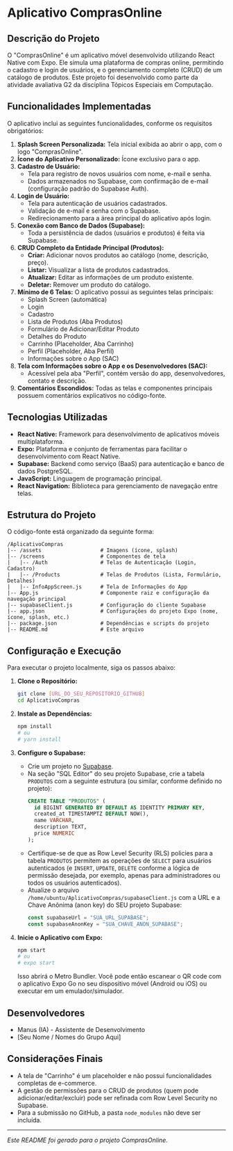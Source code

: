 # Aplicativo ComprasOnline

## Descrição do Projeto

O "ComprasOnline" é um aplicativo móvel desenvolvido utilizando React Native com Expo. Ele simula uma plataforma de compras online, permitindo o cadastro e login de usuários, e o gerenciamento completo (CRUD) de um catálogo de produtos. Este projeto foi desenvolvido como parte da atividade avaliativa G2 da disciplina Tópicos Especiais em Computação.

## Funcionalidades Implementadas

O aplicativo inclui as seguintes funcionalidades, conforme os requisitos obrigatórios:

1.  **Splash Screen Personalizada:** Tela inicial exibida ao abrir o app, com o logo "ComprasOnline".
2.  **Ícone do Aplicativo Personalizado:** Ícone exclusivo para o app.
3.  **Cadastro de Usuário:**
    *   Tela para registro de novos usuários com nome, e-mail e senha.
    *   Dados armazenados no Supabase, com confirmação de e-mail (configuração padrão do Supabase Auth).
4.  **Login de Usuário:**
    *   Tela para autenticação de usuários cadastrados.
    *   Validação de e-mail e senha com o Supabase.
    *   Redirecionamento para a área principal do aplicativo após login.
5.  **Conexão com Banco de Dados (Supabase):**
    *   Toda a persistência de dados (usuários e produtos) é feita via Supabase.
6.  **CRUD Completo da Entidade Principal (Produtos):**
    *   **Criar:** Adicionar novos produtos ao catálogo (nome, descrição, preço).
    *   **Listar:** Visualizar a lista de produtos cadastrados.
    *   **Atualizar:** Editar as informações de um produto existente.
    *   **Deletar:** Remover um produto do catálogo.
7.  **Mínimo de 6 Telas:** O aplicativo possui as seguintes telas principais:
    *   Splash Screen (automática)
    *   Login
    *   Cadastro
    *   Lista de Produtos (Aba Produtos)
    *   Formulário de Adicionar/Editar Produto
    *   Detalhes do Produto
    *   Carrinho (Placeholder, Aba Carrinho)
    *   Perfil (Placeholder, Aba Perfil)
    *   Informações sobre o App (SAC)
8.  **Tela com Informações sobre o App e os Desenvolvedores (SAC):**
    *   Acessível pela aba "Perfil", contém versão do app, desenvolvedores, contato e descrição.
9.  **Comentários Escondidos:** Todas as telas e componentes principais possuem comentários explicativos no código-fonte.

## Tecnologias Utilizadas

*   **React Native:** Framework para desenvolvimento de aplicativos móveis multiplataforma.
*   **Expo:** Plataforma e conjunto de ferramentas para facilitar o desenvolvimento com React Native.
*   **Supabase:** Backend como serviço (BaaS) para autenticação e banco de dados PostgreSQL.
*   **JavaScript:** Linguagem de programação principal.
*   **React Navigation:** Biblioteca para gerenciamento de navegação entre telas.

## Estrutura do Projeto

O código-fonte está organizado da seguinte forma:

```
/AplicativoCompras
|-- /assets                   # Imagens (ícone, splash)
|-- /screens                  # Componentes de tela
|   |-- /Auth                 # Telas de Autenticação (Login, Cadastro)
|   |-- /Products             # Telas de Produtos (Lista, Formulário, Detalhes)
|   |-- InfoAppScreen.js      # Tela de Informações do App
|-- App.js                    # Componente raiz e configuração da navegação principal
|-- supabaseClient.js         # Configuração do cliente Supabase
|-- app.json                  # Configurações do projeto Expo (nome, ícone, splash, etc.)
|-- package.json              # Dependências e scripts do projeto
|-- README.md                 # Este arquivo
```

## Configuração e Execução

Para executar o projeto localmente, siga os passos abaixo:

1.  **Clone o Repositório:**
    ```bash
    git clone [URL_DO_SEU_REPOSITORIO_GITHUB]
    cd AplicativoCompras
    ```

2.  **Instale as Dependências:**
    ```bash
    npm install
    # ou
    # yarn install
    ```

3.  **Configure o Supabase:**
    *   Crie um projeto no [Supabase](https://supabase.com/).
    *   Na seção "SQL Editor" do seu projeto Supabase, crie a tabela `PRODUTOS` com a seguinte estrutura (ou similar, conforme definido no projeto):
        ```sql
        CREATE TABLE "PRODUTOS" (
          id BIGINT GENERATED BY DEFAULT AS IDENTITY PRIMARY KEY,
          created_at TIMESTAMPTZ DEFAULT NOW(),
          name VARCHAR,
          description TEXT,
          price NUMERIC
        );
        ```
    *   Certifique-se de que as Row Level Security (RLS) policies para a tabela `PRODUTOS` permitem as operações de `SELECT` para usuários autenticados (e `INSERT`, `UPDATE`, `DELETE` conforme a lógica de permissão desejada, por exemplo, apenas para administradores ou todos os usuários autenticados).
    *   Atualize o arquivo `/home/ubuntu/AplicativoCompras/supabaseClient.js` com a URL e a Chave Anônima (anon key) do SEU projeto Supabase:
        ```javascript
        const supabaseUrl = "SUA_URL_SUPABASE";
        const supabaseAnonKey = "SUA_CHAVE_ANON_SUPABASE";
        ```

4.  **Inicie o Aplicativo com Expo:**
    ```bash
    npm start
    # ou
    # expo start
    ```
    Isso abrirá o Metro Bundler. Você pode então escanear o QR code com o aplicativo Expo Go no seu dispositivo móvel (Android ou iOS) ou executar em um emulador/simulador.

## Desenvolvedores

*   Manus (IA) - Assistente de Desenvolvimento
*   [Seu Nome / Nomes do Grupo Aqui]

## Considerações Finais

*   A tela de "Carrinho" é um placeholder e não possui funcionalidades completas de e-commerce.
*   A gestão de permissões para o CRUD de produtos (quem pode adicionar/editar/excluir) pode ser refinada com Row Level Security no Supabase.
*   Para a submissão no GitHub, a pasta `node_modules` não deve ser incluída.

---
*Este README foi gerado para o projeto ComprasOnline.*

